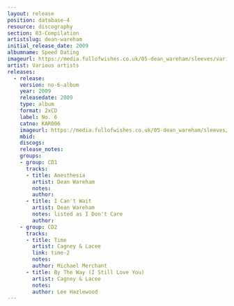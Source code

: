 ```yaml
---
layout: release
position: database-4
resource: discography
section: 03-Compilation
artistslug: dean-wareham
initial_release_date: 2009
albumname: Speed Dating
imageurl: https://media.fullofwishes.co.uk/05-dean_wareham/sleeves/various-artists-speed-dating.jpg
artist: Various artists
releases:
  - release:
    version: no-6-album
    year: 2009
    releasedate: 2009
    type: album
    format: 2xCD
    label: No. 6
    catno: KAR006
    imageurl: https://media.fullofwishes.co.uk/05-dean_wareham/sleeves/various-artists-speed-dating.jpg
    mbid:
    discogs:
    release_notes:
    groups:
    - group: CD1
      tracks:
      - title: Anesthesia
        artist: Dean Wareham
        notes:
        author: 
      - title: I Can't Wait
        artist: Dean Wareham
        notes: listed as I Don't Care
        author:
    - group: CD2
      tracks:
      - title: Time
        artist: Cagney & Lacee
        link: time-2
        notes:
        author: Michael Merchant
      - title: By The Way (I Still Love You)
        artist: Cagney & Lacee
        notes:
        author: Lee Hazlewood
---
```


